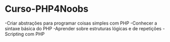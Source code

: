 # Curso-PHP4Noobs

-Criar abstrações para programar coisas simples com PHP
-Conhecer a sintaxe básica do PHP
-Aprender sobre estruturas lógicas e de repetições
-Scripting com PHP

